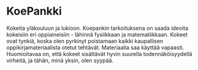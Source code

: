 # KoePankki
Kokeita yläkouluun ja lukioon. Koepankin tarkoituksena on saada ideoita kokeisiin eri oppiaineisiin - lähinnä fysiikkaan ja matematiikkaan. Kokeet ovat tynkiä, koska olen pyrkinyt poistamaan kaikki kaupallisen oppikirjamateriaalista otetut tehtävät. Materiaalia saa käyttää vapaasti.
Huomioitavaa on, että kokeet sisältävät hyvin suurella todennäköisyydellä virheitä, ja tähän, minä yksin, olen syypää.
